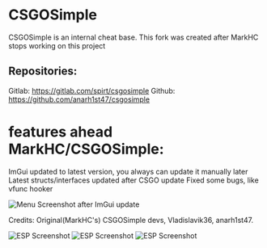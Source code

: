 # CSGOSimple
CSGOSimple is an internal cheat base. This fork was created after MarkHC stops working on this project

## Repositories:
  Gitlab: https://gitlab.com/spirt/csgosimple
  Github: https://github.com/anarh1st47/csgosimple

# features ahead MarkHC/CSGOSimple:
  ImGui updated to latest version, you always can update it manually later
  Latest structs/interfaces updated after CSGO update
  Fixed some bugs, like vfunc hooker


![Menu Screenshot after ImGui update](https://i.imgur.com/pYgCja5.png)


Credits: Original(MarkHC's) CSGOSimple devs, Vladislavik36, anarh1st47.



![ESP Screenshot](https://i.imgur.com/NRJ4e2n.png)
![ESP Screenshot](https://i.imgur.com/KWO0bsw.png)
![ESP Screenshot](https://i.imgur.com/17iVttS.png)

